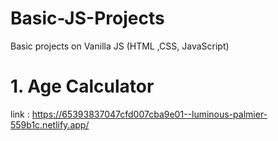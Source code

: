 # Basic-JS-Projects
Basic projects on Vanilla JS (HTML ,CSS, JavaScript)


# 1. Age Calculator 
link :  https://65393837047cfd007cba9e01--luminous-palmier-559b1c.netlify.app/
